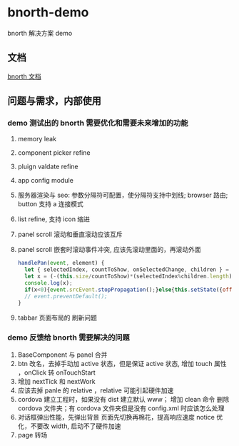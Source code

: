 # bnorth-demo

bnorth 解决方案 demo

## 文档

[bnorth 文档](//able99.github.io/#cbnorth)

## 问题与需求，内部使用

### demo 测试出的 bnorth 需要优化和需要未来增加的功能

1. memory leak
1. component picker refine
1. pluign valdate refine
1. app config module
1. 服务器渲染与 seo: 参数分隔符可配置，使分隔符支持中划线; browser 路由; button 支持 a 连接模式
1. list refine, 支持 icon 缩进
1. panel scroll 滚动和垂直滚动应该互斥
1. panel scroll 嵌套时滚动事件冲突, 应该先滚动里面的，再滚动外面

    ```js
    handlePan(event, element) {
      let { selectedIndex, countToShow, onSelectedChange, children } = this.props;
      let x = (-(this.size/countToShow)*(selectedIndex%children.length)+(event.deltaX||0));
      console.log(x);
      if(x<0){event.srcEvent.stopPropagation();}else{this.setState({offset: event.deltaX});}
      // event.preventDefault();
    }
    ```
1. tabbar 页面布局的 刷新问题

### demo 反馈给 bnorth 需要解决的问题
1. BaseComponent 与 panel 合并
1. btn 改名，去掉手动加 active 状态，但是保证 active 状态, 增加 touch 属性 ，onClick 转 onTouchStart
1. 增加 nextTick 和 nextWork
1. 应该去掉 panle 的 relative ，relative 可能引起硬件加速
1. cordova 建立工程时，如果没有 dist 建立默认 www； 增加 clean 命令 删除 cordova 文件夹；有 cordova 文件夹但是没有 config.xml 时应该怎么处理
1. 对话框弹出性能，先弹出背景  页面先切换再棉花，提高响应速度  notice 优化，不要改 width, 启动不了硬件加速
1. page 转场
